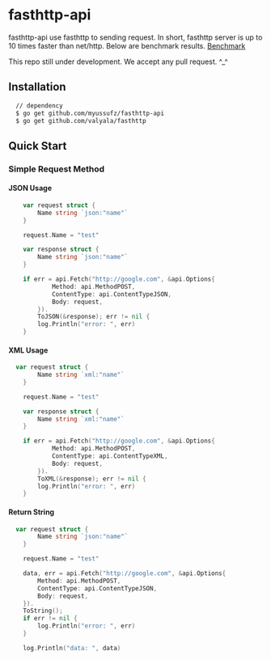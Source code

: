 # fasthttp-api

fasthttp-api use fasthttp to sending request. In short, fasthttp server is up to 10 times faster than net/http. Below are benchmark results. [Benchmark](https://raw.githubusercontent.com/valyala/fasthttp/master/README.md)

This repo still under development. We accept any pull request. ^\_^

## Installation

```bash
  // dependency
  $ go get github.com/myussufz/fasthttp-api
  $ go get github.com/valyala/fasthttp
```

## Quick Start

### Simple Request Method

#### JSON Usage

```go
    var request struct {
        Name string `json:"name"`
    }

    request.Name = "test"

    var response struct {
        Name string `json:"name"`
    }

    if err = api.Fetch("http://google.com", &api.Options{
            Method: api.MethodPOST,
            ContentType: api.ContentTypeJSON,
            Body: request,
        }).
        ToJSON(&response); err != nil {
        log.Println("error: ", err)
    }
```

#### XML Usage

```go
  var request struct {
        Name string `xml:"name"`
    }

    request.Name = "test"

    var response struct {
        Name string `xml:"name"`
    }

    if err = api.Fetch("http://google.com", &api.Options{
            Method: api.MethodPOST,
            ContentType: api.ContentTypeXML,
            Body: request,
        }).
        ToXML(&response); err != nil {
        log.Println("error: ", err)
    }
```

#### Return String

```go
  var request struct {
        Name string `json:"name"`
    }

    request.Name = "test"

    data, err = api.Fetch("http://google.com", &api.Options{
        Method: api.MethodPOST,
        ContentType: api.ContentTypeJSON,
        Body: request,
    }).
    ToString();
    if err != nil {
        log.Println("error: ", err)
    }

    log.Println("data: ", data)
```
